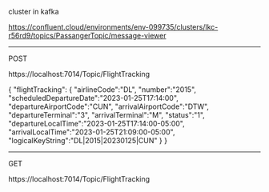 ﻿cluster in kafka

https://confluent.cloud/environments/env-099735/clusters/lkc-r56rd9/topics/PassangerTopic/message-viewer



--------------------------

POST

https://localhost:7014/Topic/FlightTracking

{
  "flightTracking": {
    "airlineCode":"DL",
		"number":"2015",
		"scheduledDepartureDate":"2023-01-25T17:14:00",
		"departureAirportCode":"CUN",
		"arrivalAirportCode":"DTW",
		"departureTerminal":"3",
		"arrivalTerminal":"M",
		"status":"1",
		"departureLocalTime":"2023-01-25T17:14:00-05:00",
		"arrivalLocalTime":"2023-01-25T21:09:00-05:00",
		"logicalKeyString":"DL|2015|20230125|CUN"
  }
}

--------------------------------------

GET

https://localhost:7014/Topic/FlightTracking